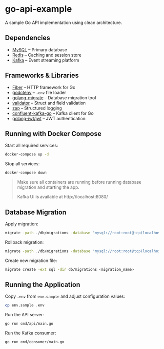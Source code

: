 # go-api-example

A sample Go API implementation using clean architecture.

## Dependencies

- [MySQL](https://www.mysql.com/) – Primary database
- [Redis](https://redis.io/) – Caching and session store
- [Kafka](https://kafka.apache.org/) – Event streaming platform

## Frameworks & Libraries

- [Fiber](https://gofiber.io/) – HTTP framework for Go
- [godotenv](https://github.com/joho/godotenv) – `.env` file loader
- [golang-migrate](https://github.com/golang-migrate/migrate) – Database migration tool
- [validator](https://github.com/go-playground/validator) – Struct and field validation
- [zap](https://github.com/uber-go/zap) – Structured logging
- [confluent-kafka-go](https://github.com/confluentinc/confluent-kafka-go) – Kafka client for Go
- [golang-jwt/jwt](https://github.com/golang-jwt/jwt) – JWT authentication

## Running with Docker Compose

Start all required services:

```bash
docker-compose up -d
```

Stop all services:

```bash
docker-compose down
```

> Make sure all containers are running before running database migration and starting the app.
>
> Kafka UI is available at http://localhost:8080/

## Database Migration

Apply migration:

```bash
migrate -path ./db/migrations -database "mysql://root:root@tcp(localhost:3306)/api-example" up
```

Rollback migration:

```bash
migrate -path ./db/migrations -database "mysql://root:root@tcp(localhost:3306)/api-example" down
```

Create new migration file:

```bash
migrate create -ext sql -dir db/migrations <migration_name>
```

## Running the Application

Copy `.env` from `env.sample` and adjust configuration values:

```bash
cp env.sample .env
```

Run the API server:

```bash
go run cmd/api/main.go
```

Run the Kafka consumer:

```bash
go run cmd/consumer/main.go
```

